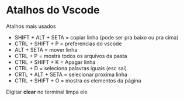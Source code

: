 # Atalhos do Vscode

Atalhos mais usados 

- SHIFT + ALT + SETA = copiar linha (pode ser pra baixo ou pra cima)
- CTRL + SHIFT + P = preferencias do vscode
- ALT + SETA = mover linha
- CTRL + P = mostra todos os arquivos da pasta
- CTRL + SHIFT + K = Apagar linha
- CTRL + D = seleciona palavras iguais (esc sai)
- CRTL + ALT + SETA = selecionar proxima linha
- CTRL + SHIFT + O = mostra os elementos da página

Digitar **clear** no terminal limpa ele